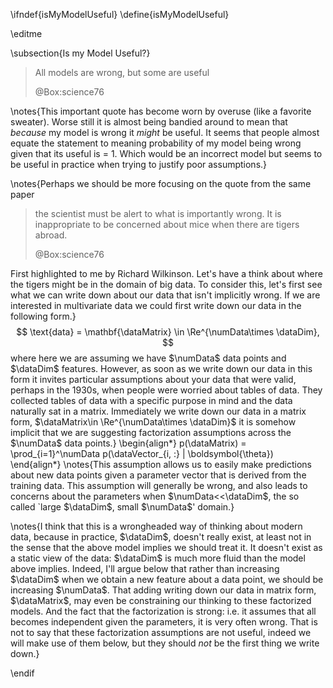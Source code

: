 \ifndef{isMyModelUseful}
\define{isMyModelUseful}

\editme

\subsection{Is my Model Useful?}

> All models are wrong, but some are useful
>
> @Box:science76

\notes{This important quote has become worn by overuse (like a favorite
sweater). Worse still it is almost being bandied around to mean that
*because* my model is wrong it *might* be useful. It seems that people
almost equate the statement to meaning probability of my model being
wrong given that its useful is = 1. Which would be an incorrect model
but seems to be useful in practice when trying to justify poor
assumptions.}

\notes{Perhaps we should be more focusing on the quote from the same paper

> the scientist must be alert to what is importantly wrong. It is inappropriate to be concerned about mice when there are tigers abroad. 
>
> @Box:science76

First highlighted to me by Richard Wilkinson. Let's have a think about
where the tigers might be in the domain of big data. To consider this,
let's first see what we can write down about our data that isn't
implicitly wrong. If we are interested in multivariate data we could
first write down our data in the following form.}
$$
\text{data} = \mathbf{\dataMatrix} \in \Re^{\numData\times \dataDim},
$$
where here we are assuming we have $\numData$ data points and $\dataDim$
features. However, as soon as we write down our data in this form it
invites particular assumptions about your data that were valid, perhaps
in the 1930s, when people were worried about tables of data. They
collected tables of data with a specific purpose in mind and the data
naturally sat in a matrix. Immediately we write down our data in a
matrix form, $\dataMatrix\in \Re^{\numData\times \dataDim}$ it is
somehow implicit that we are suggesting factorization assumptions across
the $\numData$ data points.}
\begin{align*}
p(\dataMatrix) = \prod_{i=1}^\numData p(\dataVector_{i, :} | \boldsymbol{\theta})
\end{align*}
\notes{This assumption allows us to easily make predictions about new data
points given a parameter vector that is derived from the training data.
This assumption will generally be wrong, and also leads to concerns
about the parameters when $\numData<<\dataDim$, the so called \`large
$\dataDim$, small $\numData$' domain.}

\notes{I think that this is a wrongheaded way of thinking about modern data,
because in practice, $\dataDim$, doesn't really exist, at least not in
the sense that the above model implies we should treat it. It doesn't
exist as a static view of the data: $\dataDim$ is much more fluid than
the model above implies. Indeed, I'll argue below that rather than
increasing $\dataDim$ when we obtain a new feature about a data point,
we should be increasing $\numData$. That adding writing down our data in
matrix form, $\dataMatrix$, may even be constraining our thinking to
these factorized models. And the fact that the factorization is strong:
i.e. it assumes that all becomes independent given the parameters, it is
very often wrong. That is not to say that these factorization
assumptions are not useful, indeed we will make use of them below, but
they should *not* be the first thing we write down.}

\endif
